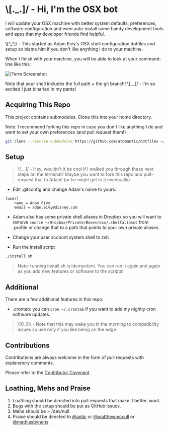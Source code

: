 # \\[._.]/ - Hi, I'm the OSX bot

I will update your OSX machine with better system defaults, preferences, software configuration and even auto-install some handy development tools and apps that my developer friends find helpful.

\\[^_^]/ - This started as Adam Eivy's OSX shell configuration dotfiles and setup so blame him if you don't like anything I do to your machine.

When I finish with your machine, you will be able to look at your command-line like this:

![iTerm Screenshot](https://raw.githubusercontent.com/atomantic/dotfiles/master/img/dotfiles.png)

Note that your shell includes the full path + the git branch!
\\[._.]/ - I'm so excited I just binaried in my pants!

## Acquiring This Repo
This project contains submodules. Clone this into your home directory.

Note: I recommend forking this repo in case you don't like anything I do and want to set your own preferences (and pull request them!)
```bash
git clone --recurse-submodules https://github.com/atomantic/dotfiles ~/.dotfiles
```
## Setup

> \\[._.]/ - Hey, wouldn't it be cool if I walked you through these next steps on the terminal?
> Maybe you want to fork this repo and pull-request that to Adam! (or he might get to it eventually)

- Edit .gitconfig and change Adam's name to yours:
```
[user]
	name = Adam Eivy
	email = adam.eivy@disney.com
```
- Adam also has some private shell aliases in Dropbox so you will want to remove `source ~/Dropbox/Private/Boxes/osx/.shellaliases` from .profile or change that to a path that points to your own private aliases.

- Change your user account system shell to zsh
- Run the install script
```bash
./install.sh
```

> Note: running install.sh is idempotent. You can run it again and again as you add new features or software to the scripts!

## Additional

There are a few additional features in this repo:

- .crontab: you can `cron ~/.crontab` if you want to add my nightly cron software updates.
> \\[0_0]/ - Note that this may wake you in the morning to compatibility issues so use only if you like being on the edge

## Contributions
Contributions are always welcome in the form of pull requests with explanatory comments.

Please refer to the [Contributor Covenant](https://github.com/atomantic/dotfiles/blob/master/CODE_OF_CONDUCT.md)

## Loathing, Mehs and Praise
1. Loathing should be directed into pull requests that make it better. woot.
2. Bugs with the setup should be put as GitHub issues.
3. Mehs should be > /dev/null
4. Praise should be directed to [@antic](http://twitter.com/antic) or [@matthewmccull](http://twitter.com/matthewmccull) or [@mathiasbynens](https://github.com/mathiasbynens/dotfiles)